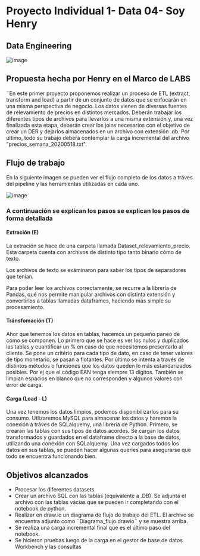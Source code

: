 # Proyecto Individual 1- Data 04- Soy Henry   
## Data Engineering
![image](https://user-images.githubusercontent.com/108296379/182138583-9011699a-f009-4454-885e-80dca182b6c8.png)


##  Propuesta hecha por Henry en el Marco de LABS 
¨En este primer proyecto proponemos realizar un proceso de ETL (extract, transform and load) a partir de un conjunto de datos que se enfocarán en una misma perspectiva de negocio. Los datos vienen de diversas fuentes de relevamiento de precios en distintos mercados. Deberán trabajar los diferentes tipos de archivos para llevarlos a una misma extensión y, una vez finalizada esta etapa, deberán crear los joins necesarios con el objetivo de crear un DER y dejarlos almacenados en un archivo con extensión .db. Por último, todo su trabajo deberá contemplar la carga incremental del archivo "precios_semana_20200518.txt".

## Flujo de trabajo

En la siguiente imagen se pueden ver el flujo completo de los datos a tráves del pipeline y las herramientas útilizadas en cada uno.

![image](https://i.ibb.co/4F2F0tC/Diagrama-Pipeline.png)

### A continuación se explican los pasos se explican los pasos de forma detallada

#### Extración (E)

La extración se hace de una carpeta llamada Dataset_relevamiento_precio. Esta carpeta cuenta con archivos de distinto tipo tanto binario cómo de texto.

Los archivos de texto se exáminaron para saber los tipos de separadores que tenian.

Para poder leer los archivos correctamente, se recurre a la librería de Pandas, qué nos permite manipular archivos con distinta extensión y convertirlos a tablas llamadas dataframes, haciendo más simple su procesamiento. 

#### Tránsfomación (T)

Ahor que tenemos los datos en tablas, hacemos un pequeño paneo de cómo se componen.
Lo primero que se hace es ver los nulos y duplicados las tablas y cuantificar un % en caso de que necesitemos presentarlo al cliente. 
Se pone un critério para cada tipo de dato, en caso de tener valores de tipo monetario, se pasan a flotantes.
Por último se intenta a través de distintos métodos o funciones que los datos queden lo más estandarizados posibles. Por ej que el código EAN tenga siempre 13 dígitos. También se limpian espacios en blanco que no corresponden y algunos valores con error de carga.

#### Carga (Load - L)

Una vez tenemos los datos limpios, podemos disponibilizarlos para su consumo. Utlizaremos MySQL para almacenar los datos y haremos la conexión a tráves de SQLalquemy, una librería de Python.
Primero, se crearan las tablas con sus tipos de datos acordes. 
Se cargan los datos transformados y guardados en el dataframe directo a la base de datos, utilizando una conexión con SQLalquemy. 
Una vez cargados todos los datos en sus tablas, se pueden hacer algunas queries para asegurarse que todo se encuentra funcionando bien. 

    
## Objetivos alcanzados
- Procesar los diferentes datasets. 
- Crear un archivo SQL con las tablas (equivalente a .DB). Se adjunta el archivo con las tablas vácias que se pueden ir completando con el notebook de python.
- Realizar en draw.io un diagrama de flujo de trabajo del ETL. El archivo se encuentra adjunto como ¨Diagrama_flujo.drawio¨ y se muestra arriba.
- Se realiza una carga incremental final que es el último paso del notebook.
- Se hicieron pruebas luego de la carga en el gestor de base de datos Workbench y las consultas 
